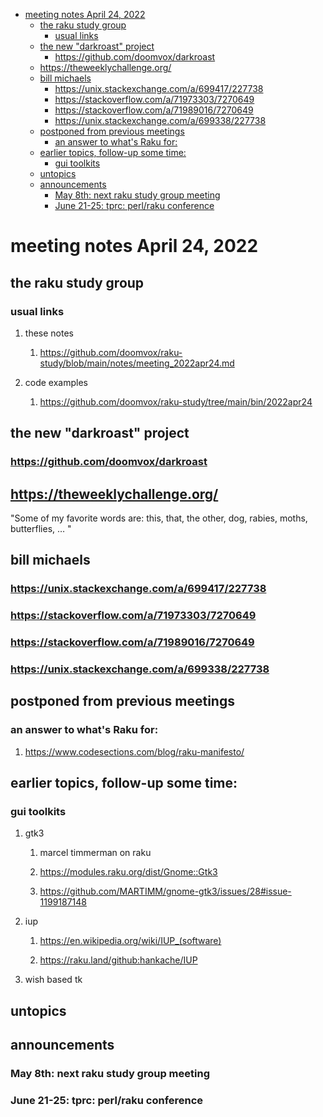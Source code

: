 - [meeting notes April 24, 2022](#orgb716d7a)
  - [the raku study group](#org49e0fee)
    - [usual links](#org5ab6475)
  - [the new "darkroast" project](#org44e9178)
    - [<https://github.com/doomvox/darkroast>](#org21be246)
  - [<https://theweeklychallenge.org/>](#org19be662)
  - [bill michaels](#orgbc26fad)
    - [<https://unix.stackexchange.com/a/699417/227738>](#org411fc5f)
    - [<https://stackoverflow.com/a/71973303/7270649>](#orgc58494a)
    - [<https://stackoverflow.com/a/71989016/7270649>](#orgeb89be5)
    - [<https://unix.stackexchange.com/a/699338/227738>](#org22b2001)
  - [postponed from previous meetings](#org71c3aba)
    - [an answer to what's Raku for:](#org1b8002f)
  - [earlier topics, follow-up some time:](#org66bf5d8)
    - [gui toolkits](#org6d296d7)
  - [untopics](#org4361f1c)
  - [announcements](#orgf17e841)
    - [May 8th: next raku study group meeting](#org475efbf)
    - [June 21-25: tprc: perl/raku conference](#orgc74a7c2)


<a id="orgb716d7a"></a>

# meeting notes April 24, 2022


<a id="org49e0fee"></a>

## the raku study group


<a id="org5ab6475"></a>

### usual links

1.  these notes

    1.  <https://github.com/doomvox/raku-study/blob/main/notes/meeting_2022apr24.md>

2.  code examples

    1.  <https://github.com/doomvox/raku-study/tree/main/bin/2022apr24>


<a id="org44e9178"></a>

## the new "darkroast" project


<a id="org21be246"></a>

### <https://github.com/doomvox/darkroast>


<a id="org19be662"></a>

## <https://theweeklychallenge.org/>

"Some of my favorite words are: this, that, the other, dog, rabies, moths, butterflies, &#x2026; "


<a id="orgbc26fad"></a>

## bill michaels


<a id="org411fc5f"></a>

### <https://unix.stackexchange.com/a/699417/227738>


<a id="orgc58494a"></a>

### <https://stackoverflow.com/a/71973303/7270649>


<a id="orgeb89be5"></a>

### <https://stackoverflow.com/a/71989016/7270649>


<a id="org22b2001"></a>

### <https://unix.stackexchange.com/a/699338/227738>


<a id="org71c3aba"></a>

## postponed from previous meetings


<a id="org1b8002f"></a>

### an answer to what's Raku for:

1.  <https://www.codesections.com/blog/raku-manifesto/>


<a id="org66bf5d8"></a>

## earlier topics, follow-up some time:


<a id="org6d296d7"></a>

### gui toolkits

1.  gtk3

    1.  marcel timmerman on raku
    
    2.  <https://modules.raku.org/dist/Gnome::Gtk3>
    
    3.  <https://github.com/MARTIMM/gnome-gtk3/issues/28#issue-1199187148>

2.  iup

    1.  <https://en.wikipedia.org/wiki/IUP_(software)>
    
    2.  <https://raku.land/github:hankache/IUP>

3.  wish based tk


<a id="org4361f1c"></a>

## untopics


<a id="orgf17e841"></a>

## announcements


<a id="org475efbf"></a>

### May 8th: next raku study group meeting


<a id="orgc74a7c2"></a>

### June 21-25: tprc: perl/raku conference
